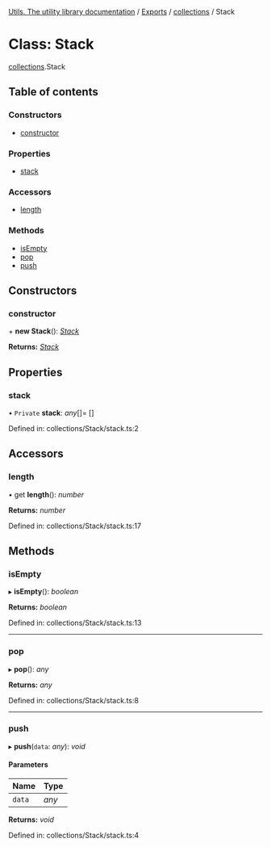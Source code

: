 [Utils. The utility library documentation](../README.md) / [Exports](../modules.md) / [collections](../modules/collections.md) / Stack

# Class: Stack

[collections](../modules/collections.md).Stack

## Table of contents

### Constructors

- [constructor](collections.stack.md#constructor)

### Properties

- [stack](collections.stack.md#stack)

### Accessors

- [length](collections.stack.md#length)

### Methods

- [isEmpty](collections.stack.md#isempty)
- [pop](collections.stack.md#pop)
- [push](collections.stack.md#push)

## Constructors

### constructor

\+ **new Stack**(): [*Stack*](collections.stack.md)

**Returns:** [*Stack*](collections.stack.md)

## Properties

### stack

• `Private` **stack**: *any*[]= []

Defined in: collections/Stack/stack.ts:2

## Accessors

### length

• get **length**(): *number*

**Returns:** *number*

Defined in: collections/Stack/stack.ts:17

## Methods

### isEmpty

▸ **isEmpty**(): *boolean*

**Returns:** *boolean*

Defined in: collections/Stack/stack.ts:13

___

### pop

▸ **pop**(): *any*

**Returns:** *any*

Defined in: collections/Stack/stack.ts:8

___

### push

▸ **push**(`data`: *any*): *void*

#### Parameters

| Name | Type |
| :------ | :------ |
| `data` | *any* |

**Returns:** *void*

Defined in: collections/Stack/stack.ts:4
